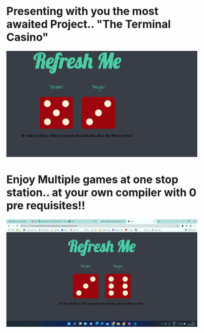 # Presenting with you the most awaited Project.. "The Terminal Casino" 
<img src="image.png" width="500px"></img>
# Enjoy Multiple games at one stop station.. at your own compiler with 0 pre requisites!!
<img src="image1.jpeg" width="500px"></img>
